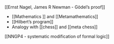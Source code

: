 [[Ernst Nagel, James R Newman - Gödel’s proof]]

- [[Mathematics ]] and [[Metamathematics]]
- [[Hilbert’s program]]
- Analogy with [[chess]]  and [[meta chess]]

[[NNGP4 - systematic modification of formal logic]]
